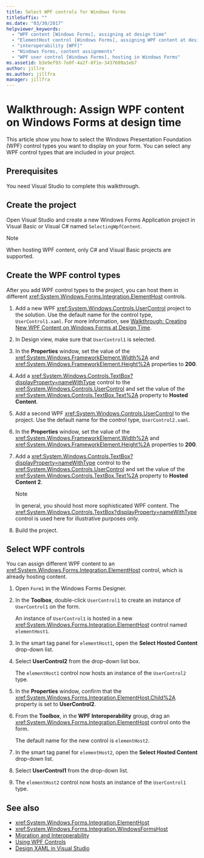 ```yaml
---
title: Select WPF controls for Windows Forms
titleSuffix: ""
ms.date: "03/30/2017"
helpviewer_keywords:
  - "WPF content [Windows Forms], assigning at design time"
  - "ElementHost control [Windows Forms], assigning WPF content at design time"
  - "interoperability [WPF]"
  - "Windows Forms, content assignments"
  - "WPF user control [Windows Forms], hosting in Windows Forms"
ms.assetid: b3e9ef93-7e0f-4a2f-8f1e-3437609a1eb7
author: jillre
ms.author: jillfra
manager: jillfra
---
```

# Walkthrough: Assign WPF content on Windows Forms at design time

This article show you how to select the Windows Presentation Foundation (WPF) control types you want to display on your form. You can select any WPF control types that are included in your project.

## Prerequisites

You need Visual Studio to complete this walkthrough.

## Create the project

Open Visual Studio and create a new Windows Forms Application project in Visual Basic or Visual C# named `SelectingWpfContent`.

> [!NOTE]
> When hosting WPF content, only C# and Visual Basic projects are supported.

## Create the WPF control types

After you add WPF control types to the project, you can host them in different <xref:System.Windows.Forms.Integration.ElementHost> controls.

1. Add a new WPF <xref:System.Windows.Controls.UserControl> project to the solution. Use the default name for the control type, `UserControl1.xaml`. For more information, see [Walkthrough: Creating New WPF Content on Windows Forms at Design Time](walkthrough-creating-new-wpf-content-on-windows-forms-at-design-time.md).

2. In Design view, make sure that `UserControl1` is selected.

3. In the **Properties** window, set the value of the <xref:System.Windows.FrameworkElement.Width%2A> and <xref:System.Windows.FrameworkElement.Height%2A> properties to **200**.

4. Add a <xref:System.Windows.Controls.TextBox?displayProperty=nameWithType> control to the <xref:System.Windows.Controls.UserControl> and set the value of the <xref:System.Windows.Controls.TextBox.Text%2A> property to **Hosted Content**.

5. Add a second WPF <xref:System.Windows.Controls.UserControl> to the project. Use the default name for the control type, `UserControl2.xaml`.

6. In the **Properties** window, set the value of the <xref:System.Windows.FrameworkElement.Width%2A> and <xref:System.Windows.FrameworkElement.Height%2A> properties to **200**.

7. Add a <xref:System.Windows.Controls.TextBox?displayProperty=nameWithType> control to the <xref:System.Windows.Controls.UserControl> and set the value of the <xref:System.Windows.Controls.TextBox.Text%2A> property to **Hosted Content 2**.

   > [!NOTE]
   > In general, you should host more sophisticated WPF content. The <xref:System.Windows.Controls.TextBox?displayProperty=nameWithType> control is used here for illustrative purposes only.

8. Build the project.

## Select WPF controls

You can assign different WPF content to an <xref:System.Windows.Forms.Integration.ElementHost> control, which is already hosting content.

1. Open `Form1` in the Windows Forms Designer.

2. In the **Toolbox**, double-click `UserControl1` to create an instance of `UserControl1` on the form.

   An instance of `UserControl1` is hosted in a new <xref:System.Windows.Forms.Integration.ElementHost> control named `elementHost1`.

3. In the smart tag panel for `elementHost1`, open the **Select Hosted Content** drop-down list.

4. Select **UserControl2** from the drop-down list box.

   The `elementHost1` control now hosts an instance of the `UserControl2` type.

5. In the **Properties** window, confirm that the <xref:System.Windows.Forms.Integration.ElementHost.Child%2A> property is set to **UserControl2**.

6. From the **Toolbox**, in the **WPF Interoperability** group, drag an <xref:System.Windows.Forms.Integration.ElementHost> control onto the form.

   The default name for the new control is `elementHost2`.

7. In the smart tag panel for `elementHost2`, open the **Select Hosted Content** drop-down list.

8. Select **UserControl1** from the drop-down list.

9. The `elementHost2` control now hosts an instance of the `UserControl1` type.

## See also

- <xref:System.Windows.Forms.Integration.ElementHost>
- <xref:System.Windows.Forms.Integration.WindowsFormsHost>
- [Migration and Interoperability](/dotnet/framework/wpf/advanced/migration-and-interoperability)
- [Using WPF Controls](using-wpf-controls.md)
- [Design XAML in Visual Studio](/visualstudio/xaml-tools/designing-xaml-in-visual-studio)
